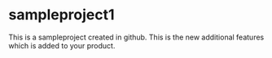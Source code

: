 # sampleproject1
This is a sampleproject created in github. 
This is the new additional features which is added to your product.
